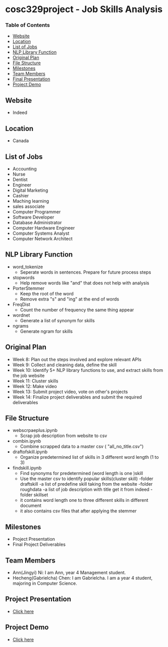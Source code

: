 # cosc329project - Job Skills Analysis

### Table of Contents 

<!--ts-->
* [Website](#Website)
* [Location](#Location)
* [List of Jobs](#List-of-Jobs)
* [NLP Library Function](#NLP-Library-Function)
* [Original Plan](#Original-Plan)
* [File Structure](#File-Structure)
* [Milestones](#Milestones)
* [Team Members](#Team-Members)
* [Final Presentation](#Final-Presentation)
* [Project Demo](#Project-Demo)
<!--te-->

## Website
- Indeed

## Location
- Canada

## List of Jobs

- Accounting
- Nurse
- Dentist
- Engineer
- Digital Marketing
- Cashier
- Maching learning
- sales associate 
- Computer Programmer
- Software Developer
- Database Administrator
- Computer Hardware Engineer
- Computer Systems Analyst
- Computer Network Architect

## NLP Library Function
- word_tokenize
  - Seperate words in sentences. Prepare for future process steps
- stopwords
  - Help remove words like "and" that does not help with analysis
- PorterStemmer
  - Keep the root of the word
  - Remove extra "s" and "ing" at the end of words
- FreqDist
  - Count the number of frequency the same thing appear
- wordnet
  - Generate a list of synonym for skills
- ngrams
  - Generate ngram for skills

## Original Plan
- Week 8: Plan out the steps involved and explore relevant APIs
- Week 9: Collect and cleaning data, define the skill
- Week 10: Identify 5+ NLP library functions to use, and extract skills from the job website
- Week 11: Cluster skills
- Week 12: Make video
- Week 13: Submit project video, vote on other's projects
- Week 14: Finalize project deliverables and submit the required deliverables

## File Structure
- webscrpaeplus.ipynb
  - Scrap job description from website to csv
- combin.ipynb
  - Combine scrapped data to a  master csv ( "all_no_title.csv")
- draftofskill.ipynb
  - Organize predetermined list of skills in 3 different word length (1 to 3)
- findskill.ipynb
  - Find synonyms for predetermined (word length is one )skill
  - Use the master csv to identify popular skills(cluster skill)
-folder draftskill
  -a list of predefine skill taking from the website
-folder roughdata
  -a list of job description with title get it from indeed
-folder skillset
  - it contains word length one to three different skills in different document
  - it also contains csv files that after applying the stemmer

## Milestones

- Project Presentation
- Final Project Deliverables


## Team Members

- Ann(Jingyi) Ni: I am Ann, year 4 Management student.
- Hecheng(Gabrielcha) Chen: I am Gabrielcha. I am a year 4 student, majoring in Computer Science.


## Project Presentation

- [Click here](https://www.youtube.com/watch?v=AiazW9A_Xes)

## Project Demo
- [Click here](https://youtu.be/BSsczBQuiO0)
